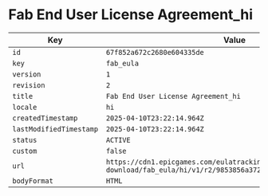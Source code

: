# Fab End User License Agreement_hi

| Key | Value |
| --- | ----- |
| `id` | `67f852a672c2680e604335de` |
| `key` | `fab_eula` |
| `version` | `1` |
| `revision` | `2` |
| `title` | `Fab End User License Agreement_hi` |
| `locale` | `hi` |
| `createdTimestamp` | `2025-04-10T23:22:14.964Z` |
| `lastModifiedTimestamp` | `2025-04-10T23:22:14.964Z` |
| `status` | `ACTIVE` |
| `custom` | `false` |
| `url` | `https://cdn1.epicgames.com/eulatracking-download/fab_eula/hi/v1/r2/9853856a3724660efd375f490991a7b3.pdf` |
| `bodyFormat` | `HTML` |
